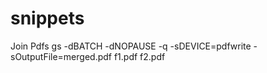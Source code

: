 # snippets


Join Pdfs
gs -dBATCH -dNOPAUSE -q -sDEVICE=pdfwrite -sOutputFile=merged.pdf f1.pdf f2.pdf
